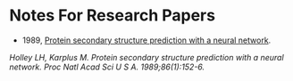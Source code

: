 # Notes For Research Papers

* 1989, [Protein secondary structure prediction with a neural network](https://www.ncbi.nlm.nih.gov/pmc/articles/PMC286422/). 


*Holley LH, Karplus M. Protein secondary structure prediction with a neural network. Proc Natl Acad Sci U S A. 1989;86(1):152-6.*